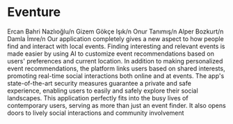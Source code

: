 # Eventure
Ercan Bahri Nazlıoğlu/n
Gizem Gökçe Işık/n
Onur Tanımış/n
Alper Bozkurt/n
Damla İmre/n
Our application completely gives a new aspect to how people find and interact with local events. Finding interesting and relevant events is made easier by using AI to customize event recommendations based on users' preferences and current location. In addition to making personalized event recommendations, the platform links users based on shared interests, promoting real-time social interactions both online and at events. The app's state-of-the-art security measures guarantee a private and safe experience, enabling users to easily and safely explore their social landscapes. This application perfectly fits into the busy lives of contemporary users, serving as more than just an event finder. It also opens doors to lively social interactions and community involvement
